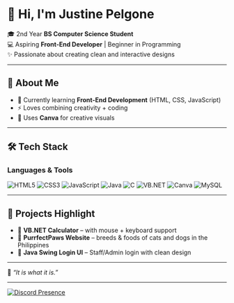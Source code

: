 <!-- Banner -->
# 👋 Hi, I'm Justine Pelgone  

🎓 2nd Year **BS Computer Science Student**  
💻 Aspiring **Front-End Developer** | Beginner in Programming  
✨ Passionate about creating clean and interactive designs  

---

## 🚀 About Me  
- 🌱 Currently learning **Front-End Development** (HTML, CSS, JavaScript)  
- ⚡ Loves combining creativity + coding
- 🎨 Uses **Canva** for creative visuals
---

## 🛠️ Tech Stack  
### Languages & Tools  
![HTML5](https://img.shields.io/badge/HTML5-E34F26?style=for-the-badge&logo=html5&logoColor=white)  ![CSS3](https://img.shields.io/badge/CSS3-1572B6?style=for-the-badge&logo=css3&logoColor=white)  ![JavaScript](https://img.shields.io/badge/JavaScript-F7DF1E?style=for-the-badge&logo=javascript&logoColor=black)  ![Java](https://img.shields.io/badge/Java-ED8B00?style=for-the-badge&logo=java&logoColor=white)  ![C](https://img.shields.io/badge/C-00599C?style=for-the-badge&logo=c&logoColor=white)  ![VB.NET](https://img.shields.io/badge/VB.NET-68217A?style=for-the-badge&logo=dotnet&logoColor=white) ![Canva](https://img.shields.io/badge/Canva-00C4CC?style=for-the-badge&logo=canva&logoColor=white) ![MySQL](https://img.shields.io/badge/MySQL-4479A1?style=for-the-badge&logo=mysql&logoColor=white)

---

## 📌 Projects Highlight  
- 🔢 **VB.NET Calculator** – with mouse + keyboard support  
- 🐶 **PurrfectPaws Website** – breeds & foods of cats and dogs in the Philippines  
- 🔐 **Java Swing Login UI** – Staff/Admin login with clean design  

---

💬 *“It is what it is.”*  

---
[![Discord Presence](https://lanyard.cnrad.dev/api/829284615339900979?theme=dark)](https://discord.com/users/829284615339900979)

